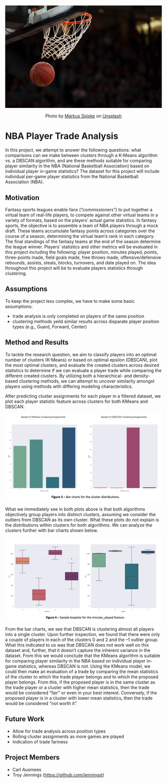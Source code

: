 <p align='center'>
  <img width="600" src='https://github.com/jenningst/nba-trade-analysis/blob/main/images/markus-spiske-BfphcCvhl6E-unsplash.jpg' alt='Basketball'>
</p>
<p align='center'>Photo by <a href="https://unsplash.com/@markusspiske?utm_source=unsplash&utm_medium=referral&utm_content=creditCopyText">Markus Spiske</a> on <a href="https://unsplash.com/wallpapers/sports/basketball?utm_source=unsplash&utm_medium=referral&utm_content=creditCopyText">Unsplash</a></p>

# NBA Player Trade Analysis

In this project, we attempt to answer the following questions: what comparisons can we make between clusters through a K-Means algorithm vs. a DBSCAN algorithm, and are these methods suitable for comparing player similarity in the NBA (National Basketball Association) based on individual player in-game statistics? The dataset for this project will include individual per-game player statistics from the National Basketball Association (NBA).

## Motivation

Fantasy sports leagues enable fans (“commissioners”) to put together a virtual team of real-life players, to compete against other virtual teams in a variety of formats, based on the players’ actual game statistics. In fantasy sports, the objective is to assemble a team of NBA players through a mock draft. These teams accumulate fantasy points across categories over the course of a season, determining the virtual team’s rank in each category. The final standings of the fantasy teams at the end of the season determine the league winner. Players’ statistics and other metrics will be evaluated in this project including the following: player position, minutes played, points, three-points made, field goals made, free throws made, offensive/defensive rebounds, assists, steals, blocks, turnovers, and date played on. The idea throughout this project will be to evaluate players statistics through clustering.

## Assumptions

To keep the project less complex, we have to make some basic assumptions:
- trade analysis is only completed on players of the same position
- clustering methods yeild similar results across disparate player position types (e.g., Guard, Forward, Center)

## Method and Results 

To tackle the research question, we aim to classify players into an optimal number of clusters (K-Means) or based on optimal epsilon (DBSCAN), plot the most optimal clusters, and evaluate the created clusters across desired statistics to determine if we can evaluate a player trade while comparing the different created clusters. By utilizing both a hierarchical- and density-based clustering methods, we can attempt to uncover similarity amongst players using methods with differing modeling characteristics.

After predicting cluster assignments for each player in a filtered dataset, we plot each player statistic feature across clusters for both KMeans and DBSCAN.

<p align='center'>
  <img width='600' src='https://github.com/jenningst/nba-trade-analysis/blob/main/images/barplot-cluster-distribution.png'>
</p>

What we immediately see in both plots above is that both algorithms objectively group players into distinct clusters, assuming we consider the outliers from DBSCAN as its own cluster. What these plots do not explain is the distributions within clusters for both algorithms. We can analyze the clusters further with bar charts shown below.

<p align='center'>
  <img width='600' src='https://github.com/jenningst/nba-trade-analysis/blob/main/images/boxplot-min-played.png'>
</p>

From the bar charts, we see that DBSCAN is clustering almost all players into a single cluster. Upon further inspection, we found that there were only a couple of players in each of the clusters 0 and 2 and the –1 outlier group. What this indicated to us was that DBSCAN does not work well on this dataset and, further, that it doesn’t capture the inherent variance in the dataset. From this we would conclude that the KMeans algorithm is suitable for comparing player similarity in the NBA based on individual player in-game statistics, whereas DBSCAN is not. Using the KMeans model, we could then make an evaluation of a trade by comparing the mean statistics of the cluster to which the trade player belongs and to which the proposed player belongs. From this, if the proposed player is in the same cluster as the trade player or a cluster with higher mean statistics, then the trade would be considered “fair” or even in your best interest. Conversely, if the proposed player is in a cluster with lower mean statistics, then the trade would be considered “not worth it”.

## Future Work
- Allow for trade analysis across position types
- Rolling cluster assignments as more games are played
- Indication of trade fariness

## Project Members

- Carl Ausmees
- Troy Jennings (https://github.com/jenningst)
